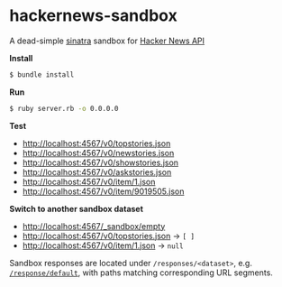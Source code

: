 # hackernews-sandbox
A dead-simple [sinatra](https://github.com/sinatra/sinatra) sandbox for [Hacker News API](https://github.com/HackerNews/API)

**Install**

```bash
$ bundle install
```

**Run**

```bash
$ ruby server.rb -o 0.0.0.0
```

**Test**

* [http://localhost:4567/v0/topstories.json](http://localhost:4567/v0/topstories.json)
* [http://localhost:4567/v0/newstories.json](http://localhost:4567/v0/newstories.json)
* [http://localhost:4567/v0/showstories.json](http://localhost:4567/v0/showstories.json)
* [http://localhost:4567/v0/askstories.json](http://localhost:4567/v0/askstories.json)
* [http://localhost:4567/v0/item/1.json](http://localhost:4567/v0/item/1.json)
* [http://localhost:4567/v0/item/9019505.json](http://localhost:4567/v0/item/9019505.json)
 
**Switch to another sandbox dataset**

* [http://localhost:4567/_sandbox/empty](http://localhost:4567/_sandbox/empty)
* [http://localhost:4567/v0/topstories.json](http://localhost:4567/v0/topstories.json) -> `[ ]`
* [http://localhost:4567/v0/item/1.json](http://localhost:4567/v0/item/1.json) -> `null`

Sandbox responses are located under `/responses/<dataset>`, e.g. [`/response/default`](/responses/default), with paths matching corresponding URL segments.
